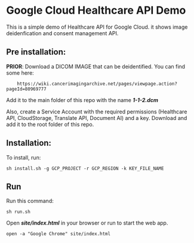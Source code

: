 # Google Cloud Healthcare API Demo

This is a simple demo of Healthcare API for Google Cloud. it shows image deidenfication and consent management API.

## Pre installation:

**PRIOR**: Download a DICOM IMAGE that can be deidentified. You can find some here: 

        https://wiki.cancerimagingarchive.net/pages/viewpage.action?pageId=80969777 

Add it to the main folder of this repo with the name ***1-1-2.dcm***

Also, create a Service Account with the required permissions (Healthcare API, CloudStorage, Translate API, Document AI) and a key. Download and add it to the root folder of this repo.

## Installation: 

To install, run: 

```sh install.sh -g GCP_PROJECT -r GCP_REGION -k KEY_FILE_NAME```

## Run

Run this command:

```sh run.sh```

Open ***site/index.html*** in your browser or run to start the web app.

```open -a "Google Chrome" site/index.html```

